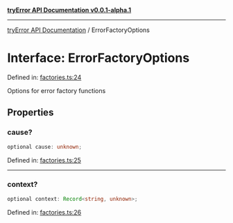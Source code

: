 [**tryError API Documentation v0.0.1-alpha.1**](../index.md)

---

[tryError API Documentation](../index.md) / ErrorFactoryOptions

# Interface: ErrorFactoryOptions

Defined in: [factories.ts:24](https://github.com/oconnorjohnson/try-error/blob/e3ae0308069a4fba073f4543d527ad76373db795/src/factories.ts#L24)

Options for error factory functions

## Properties

### cause?

```ts
optional cause: unknown;
```

Defined in: [factories.ts:25](https://github.com/oconnorjohnson/try-error/blob/e3ae0308069a4fba073f4543d527ad76373db795/src/factories.ts#L25)

---

### context?

```ts
optional context: Record<string, unknown>;
```

Defined in: [factories.ts:26](https://github.com/oconnorjohnson/try-error/blob/e3ae0308069a4fba073f4543d527ad76373db795/src/factories.ts#L26)

